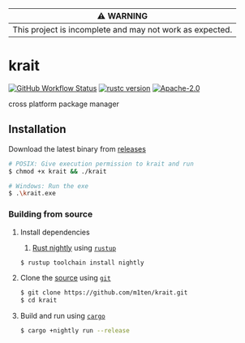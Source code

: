 |                       ⚠️ WARNING                       |
| :------------------------------------------------------: |
| This project is incomplete and may not work as expected. |

# krait

[![GitHub Workflow Status](https://img.shields.io/github/workflow/status/m1ten/krait/compile%20and%20release%20krait%20unstable)](https://github.com/m1ten/krait/actions/workflows/unstable.yml) [![rustc version](https://img.shields.io/badge/rust-stable-orange?logo=rust)](https://www.rust-lang.org/) [![Apache-2.0](https://img.shields.io/badge/license-Apache-blue?logo=apache)](./LICENSE)

<!-- [![crates.io](https://img.shields.io/crates/v/krait)](https://crates.io/crates/krait) -->

cross platform package manager

## Installation

Download the latest binary from [releases](https://github.com/m1ten/krait/releases)

```sh
# POSIX: Give execution permission to krait and run
$ chmod +x krait && ./krait

# Windows: Run the exe
$ .\krait.exe
```

### Building from source

1. Install dependencies

   1. [Rust nightly](https://rust-lang.github.io/rustup/concepts/channels.html) using [`rustup`](https://www.rust-lang.org/tools/install)

   ```sh
   $ rustup toolchain install nightly
   ```
2. Clone the [source](https://github.com/m1ten/krait) using [`git`](https://git-scm.com/)

   ```sh
   $ git clone https://github.com/m1ten/krait.git
   $ cd krait
   ```
3. Build and run using [`cargo`](https://doc.rust-lang.org/stable/cargo/)

   ```sh
   $ cargo +nightly run --release
   ```
